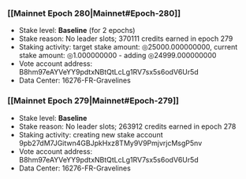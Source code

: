 ### [[Mainnet Epoch 280|Mainnet#Epoch-280]]
* Stake level: **Baseline** (for 2 epochs)
* Stake reason: No leader slots; 370111 credits earned in epoch 279
* Staking activity: target stake amount: ◎25000.000000000, current stake amount: ◎1.000000000 - adding ◎24999.000000000
* Vote account address: B8hm97eAYVeYY9pdtxNBtQtLcLg1RV7sx5s6odV6Ur5d
* Data Center: 16276-FR-Gravelines
### [[Mainnet Epoch 279|Mainnet#Epoch-279]]
* Stake level: **Baseline**
* Stake reason: No leader slots; 263912 credits earned in epoch 278
* Staking activity: creating new stake account 9pb27dM7JGitwn4GBJpkHxz8TMy9V9PmjvrjcMsgP5nv
* Vote account address: B8hm97eAYVeYY9pdtxNBtQtLcLg1RV7sx5s6odV6Ur5d
* Data Center: 16276-FR-Gravelines